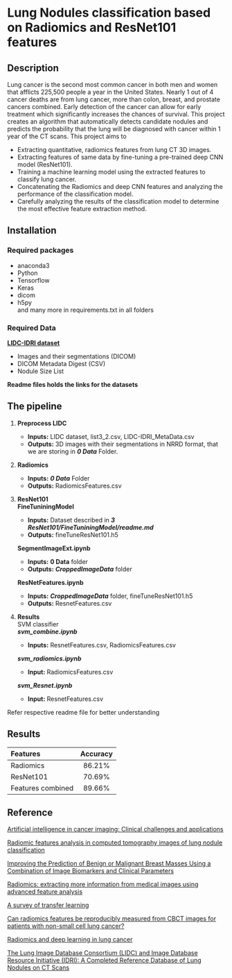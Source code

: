 # Lung Nodules classification based on Radiomics and ResNet101 features
## Description
Lung cancer is the second most common cancer in both men and women that afflicts 225,500 people a year in the United States. Nearly 1 out of 4 cancer deaths are from lung cancer, more than colon, breast, and prostate cancers combined. Early detection of the cancer can allow for early treatment which significantly increases the chances of survival. 
This project creates an algorithm that automatically detects candidate nodules and predicts the probability that the lung will be diagnosed with cancer within 1 year of the CT scans. This project aims to 
* Extracting quantitative, radiomics features from lung CT 3D images. 
* Extracting features of same data by fine-tuning a pre-trained deep CNN model (ResNet101).
* Training a machine learning model using the extracted features to classify lung cancer.
* Concatenating the Radiomics and deep CNN features and analyzing the performance of the classification model.
* Carefully analyzing the results of the classification model to determine the most effective feature extraction method.




## Installation
### Required packages
* anaconda3
* Python 
* Tensorflow
* Keras
* dicom
* h5py \
and many more in requirements.txt in all folders

### Required Data
[**LIDC-IDRI dataset**](https://wiki.cancerimagingarchive.net/display/Public/LIDC-IDRI)
* Images and their segmentations (DICOM)
* DICOM Metadata Digest (CSV)
* Nodule Size List

**Readme files holds the links for the datasets**



## The pipeline
1.	**Preprocess LIDC**
    * **Inputs:** LIDC dataset, list3_2.csv, LIDC-IDRI_MetaData.csv
	* **Outputs:** 3D images with their segmentations in NRRD format, that we are storing in ***0 Data*** Folder.
2.	**Radiomics**
	* **Inputs:** ***0 Data*** Folder
	* **Outputs:** RadiomicsFeatures.csv
3.	**ResNet101** \
    **FineTuniningModel**
    * **Inputs:** Dataset described in ***3 ResNet101/FineTuniningModel/readme.md***
    * **Outputs:** fineTuneResNet101.h5  
        
    **SegmentImageExt.ipynb**
    * **Inputs:** **0 Data** folder
    * **Outputs:** ***CroppedImageData*** folder
    
    **ResNetFeatures.ipynb**
    * **Inputs:** ***CroppedImageData*** folder, fineTuneResNet101.h5
    * **Outputs:** ResnetFeatures.csv

4.	**Results** \
    SVM classifier \
    ***svm_combine.ipynb***
    * **Inputs:** ResnetFeatures.csv, RadiomicsFeatures.csv

    ***svm_radiomics.ipynb***
    * **Input:** RadiomicsFeatures.csv

    ***svm_Resnet.ipynb***
    * **Input:** ResnetFeatures.csv


Refer respective readme file for better understanding

## Results

| Features | Accuracy |
|:---|:---:|
| Radiomics | 86.21% |
| ResNet101 | 70.69% |
| Features combined | 89.66% |


## Reference

[
Artificial intelligence in cancer imaging: Clinical challenges and applications
](https://pubmed.ncbi.nlm.nih.gov/30720861/)

[
Radiomic features analysis in computed tomography images of lung nodule classification
](https://www.ncbi.nlm.nih.gov/pmc/articles/PMC5798832/)

[
Improving the Prediction of Benign or Malignant Breast Masses Using a Combination of Image Biomarkers and Clinical Parameters
](https://pubmed.ncbi.nlm.nih.gov/33828982/)

[
Radiomics: extracting more information from medical images using advanced feature analysis
](https://pubmed.ncbi.nlm.nih.gov/22257792/)


[A survey of transfer learning
](https://journalofbigdata.springeropen.com/articles/10.1186/s40537-016-0043-6)


[
Can radiomics features be reproducibly measured from CBCT images for patients with non-small cell lung cancer?
](https://pubmed.ncbi.nlm.nih.gov/26632036/#:~:text=Purpose%3A%20Increasing%20evidence%20suggests%20radiomics,cell%20lung%20cancer%20(NSCLC).)

[Radiomics and deep learning in lung cancer
](https://pubmed.ncbi.nlm.nih.gov/32367456/)

[
The Lung Image Database Consortium (LIDC) and Image Database Resource Initiative (IDRI): A Completed Reference Database of Lung Nodules on CT Scans
](https://www.ncbi.nlm.nih.gov/pmc/articles/PMC3041807/)


